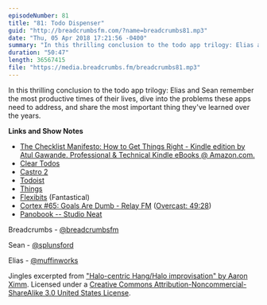 ```yaml
---
episodeNumber: 81
title: "81: Todo Dispenser"
guid: "http://breadcrumbsfm.com/?name=breadcrumbs81.mp3"
date: "Thu, 05 Apr 2018 17:21:56 -0400"
summary: "In this thrilling conclusion to the todo app trilogy: Elias and Sean remember the most productive times of their lives, dive into the problems these apps need to address, and share the most important thing they’ve learned over the years."
duration: "50:47"
length: 36567415
file: "https://media.breadcrumbs.fm/breadcrumbs81.mp3"
---
```

In this thrilling conclusion to the todo app trilogy: Elias and Sean remember the most productive times of their lives, dive into the problems these apps need to address, and share the most important thing they've learned over the years.

**Links and Show Notes**
- [The Checklist Manifesto: How to Get Things Right - Kindle edition by Atul Gawande. Professional & Technical Kindle eBooks @ Amazon.com.](http://www.amazon.com/dp/B0030V0PEW/?tag=breadcrumbsfm-20)
- [Clear Todos](https://itunes.apple.com/us/app/clear-todos/id493136154?mt=8&uo=4)
- [Castro 2](https://itunes.apple.com/us/app/castro-2/id1080840241?mt=8&uo=4)
- [Todoist](https://todoist.com/)
- [Things](https://culturedcode.com/things/)
- [Flexibits](https://flexibits.com/) (Fantastical)
- [Cortex #65: Goals Are Dumb - Relay FM](http://relay.fm/cortex/65) ([Overcast: 49:28](https://overcast.fm/+E7b6x0bpI/49:28))
- [Panobook -- Studio Neat](https://www.studioneat.com/products/panobook)

Breadcrumbs - [@breadcrumbsfm](https://twitter.com/breadcrumbsfm)

Sean - [@splunsford](https://twitter.com/splunsford)

Elias - [@muffinworks](https://twitter.com/muffinworks)

Jingles excerpted from ["Halo-centric Hang/Halo improvisation" by Aaron Ximm](http://freemusicarchive.org/music/aaron_ximm/handpans_and_the_hang/). Licensed under a [Creative Commons Attribution-Noncommercial-ShareAlike 3.0 United States License](http://creativecommons.org/licenses/by-nc-sa/3.0/us/).